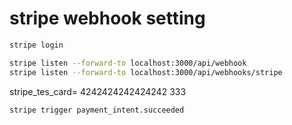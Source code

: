 # stripe webhook setting

```bash
stripe login
```

```bash
stripe listen --forward-to localhost:3000/api/webhook
stripe listen --forward-to localhost:3000/api/webhooks/stripe
```

stripe_tes_card= 4242424242424242
333

```
stripe trigger payment_intent.succeeded
```

